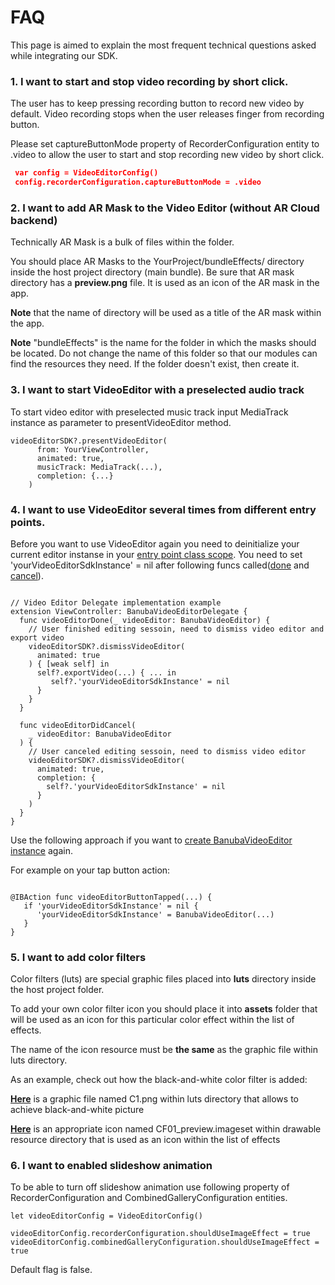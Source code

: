 # FAQ  
This page is aimed to explain the most frequent technical questions asked while integrating our SDK.

### 1. I want to start and stop video recording by short click.  
The user has to keep pressing recording button to record new video by default. Video recording stops when the user releases finger from recording button.  

Please set captureButtonMode property of RecorderConfiguration entity to .video to allow the user to start and stop recording new video by short click.

``` json
 var config = VideoEditorConfig()
 config.recorderConfiguration.captureButtonMode = .video
```
### 2. I want to add AR Mask to the Video Editor (without AR Cloud backend)

 Technically AR Mask is a bulk of files within the folder.

 You should place AR Masks to the YourProject/bundleEffects/ directory inside the host project directory (main bundle). Be sure that AR mask directory has a **preview.png** file. It is used as an icon of the AR mask in the app.

 **Note** that the name of directory will be used as a title of the AR mask within the app. 
 
 **Note** "bundleEffects" is the name for the folder in which the masks should be located. Do not change the name of this folder so that our modules can find the resources they need. If the folder doesn't exist, then create it.

### 3. I want to start VideoEditor with a preselected audio track

To start video editor with preselected music track input MediaTrack instance as parameter to presentVideoEditor method. 

```
videoEditorSDK?.presentVideoEditor(
      from: YourViewController,
      animated: true,
      musicTrack: MediaTrack(...),
      completion: {...}
    )
```

### 4. I want to use VideoEditor several times from different entry points.

Before you want to use VideoEditor again you need to deinitialize your current editor instanse in your [entry point class scope](https://github.com/Banuba/ve-sdk-ios-integration-sample/blob/d9733e78a6a752dd8fad849f6aa6d5553eb07f56/Example/Example/ViewController.swift#L675). You need to set 'yourVideoEditorSdkInstance' = nil after following funcs called([done](https://github.com/Banuba/ve-sdk-ios-integration-sample/blob/d9733e78a6a752dd8fad849f6aa6d5553eb07f56/Example/Example/ViewController.swift#L660) and [cancel](https://github.com/Banuba/ve-sdk-ios-integration-sample/blob/d9733e78a6a752dd8fad849f6aa6d5553eb07f56/Example/Example/ViewController.swift#L678)).

```

// Video Editor Delegate implementation example
extension ViewController: BanubaVideoEditorDelegate {
  func videoEditorDone(_ videoEditor: BanubaVideoEditor) {
    // User finished editing sessoin, need to dismiss video editor and export video
    videoEditorSDK?.dismissVideoEditor(
      animated: true
    ) { [weak self] in
      self?.exportVideo(...) { ... in
         self?.'yourVideoEditorSdkInstance' = nil
      }
    }
  }
  
  func videoEditorDidCancel(
    _ videoEditor: BanubaVideoEditor
  ) {
    // User canceled editing sessoin, need to dismiss video editor
    videoEditorSDK?.dismissVideoEditor(
      animated: true,
      completion: {
        self?.'yourVideoEditorSdkInstance' = nil
      }
    )
  }
}

```

Use the following approach if you want to [create BanubaVideoEditor instance](https://github.com/Banuba/ve-sdk-ios-integration-sample/blob/d9733e78a6a752dd8fad849f6aa6d5553eb07f56/Example/Example/ViewController.swift#L42) again. 

For example on your tap button action:

```

@IBAction func videoEditorButtonTapped(...) {
   if 'yourVideoEditorSdkInstance' = nil {
      'yourVideoEditorSdkInstance' = BanubaVideoEditor(...)
   }
}

```

### 5. I want to add color filters

Color filters (luts) are special graphic files placed into **luts** directory inside the host project folder.

To add your own color filter icon you should place it into **assets** folder that will be used as an icon for this particular color effect within the list of effects.

The name of the icon resource must be **the same** as the graphic file within luts directory.

As an example, check out how the black-and-white color filter is added: 

[**Here**](https://github.com/Banuba/ve-sdk-ios-integration-sample/blob/main/Example/Example/luts/CF01.png) is a graphic file named C1.png within luts directory that allows to achieve black-and-white picture

[**Here**](https://github.com/Banuba/ve-sdk-ios-integration-sample/tree/main/Example/Example/Assets.xcassets/Filters%20Preview/CF01_preview.imageset) is an appropriate icon named CF01_preview.imageset within drawable resource directory that is used as an icon within the list of effects

### 6. I want to enabled slideshow animation 

To be able to turn off slideshow animation use following property of RecorderConfiguration and CombinedGalleryConfiguration entities.

```
let videoEditorConfig = VideoEditorConfig()

videoEditorConfig.recorderConfiguration.shouldUseImageEffect = true
videoEditorConfig.combinedGalleryConfiguration.shouldUseImageEffect = true

```

Default flag is false.
